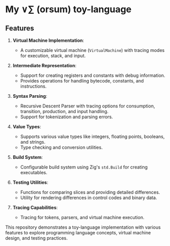 # My ∨∑ (orsum) toy-language

## Features

1. **Virtual Machine Implementation**:
   - A customizable virtual machine (`VirtualMachine`) with tracing modes for execution, stack, and input.

2. **Intermediate Representation**:
   - Support for creating registers and constants with debug information.
   - Provides operations for handling bytecode, constants, and instructions.

3. **Syntax Parsing**:
   - Recursive Descent Parser with tracing options for consumption, transition, production, and input handling.
   - Support for tokenization and parsing errors.

4. **Value Types**:
   - Supports various value types like integers, floating points, booleans, and strings.
   - Type checking and conversion utilities.

5. **Build System**:
   - Configurable build system using Zig's `std.Build` for creating executables.

6. **Testing Utilities**:
   - Functions for comparing slices and providing detailed differences.
   - Utility for rendering differences in control codes and binary data.

7. **Tracing Capabilities**:
   - Tracing for tokens, parsers, and virtual machine execution.

This repository demonstrates a toy-language implementation with various features to explore programming language concepts, virtual machine design, and testing practices.